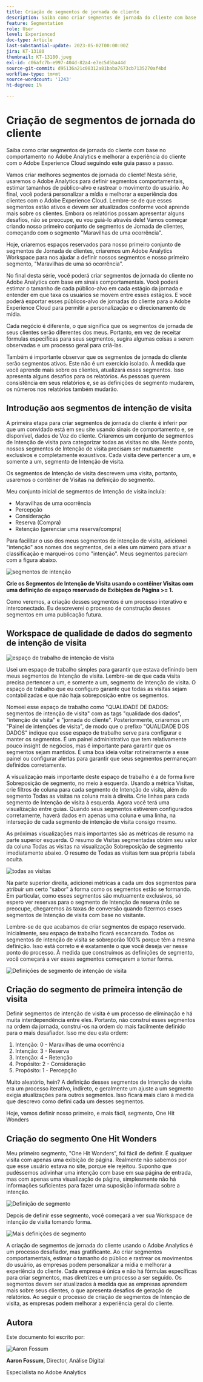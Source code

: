 ```yaml
---
title: Criação de segmentos de jornada do cliente
description: Saiba como criar segmentos de jornada do cliente com base no comportamento no Adobe Analytics e melhorar a experiência do cliente com o Adobe Experience Cloud seguindo este guia passo a passo.
feature: Segmentation
role: User
level: Experienced
doc-type: Article
last-substantial-update: 2023-05-02T00:00:00Z
jira: KT-13180
thumbnail: KT-13180.jpeg
exl-id: c06afc7b-e997-404d-82a4-e7ec5d5ba44d
source-git-commit: d95136a21c08312a81baba7673cb7135270af4bd
workflow-type: tm+mt
source-wordcount: '1243'
ht-degree: 1%

---
```


# Criação de segmentos de jornada do cliente

Saiba como criar segmentos de jornada do cliente com base no comportamento no Adobe Analytics e melhorar a experiência do cliente com o Adobe Experience Cloud seguindo este guia passo a passo.

Vamos criar melhores segmentos de jornada do cliente! Nesta série, usaremos o Adobe Analytics para definir segmentos comportamentais, estimar tamanhos de público-alvo e rastrear o movimento do usuário. Ao final, você poderá personalizar a mídia e melhorar a experiência dos clientes com o Adobe Experience Cloud. Lembre-se de que esses segmentos estão ativos e devem ser atualizados conforme você aprende mais sobre os clientes. Embora os relatórios possam apresentar alguns desafios, não se preocupe, eu vou guiá-lo através dele! Vamos começar criando nosso primeiro conjunto de segmentos de Jornada de clientes, começando com o segmento &quot;Maravilhas de uma ocorrência&quot;.

Hoje, criaremos espaços reservados para nosso primeiro conjunto de segmentos de Jornada de clientes, criaremos um Adobe Analytics Workspace para nos ajudar a definir nossos segmentos e nosso primeiro segmento, &quot;Maravilhas de uma só ocorrência&quot;.

No final desta série, você poderá criar segmentos de jornada do cliente no Adobe Analytics com base em sinais comportamentais. Você poderá estimar o tamanho de cada público-alvo em cada estágio da jornada e entender em que taxa os usuários se movem entre esses estágios. E você poderá exportar esses públicos-alvo de jornadas do cliente para o Adobe Experience Cloud para permitir a personalização e o direcionamento de mídia.

Cada negócio é diferente, o que significa que os segmentos de jornada de seus clientes serão diferentes dos meus. Portanto, em vez de receitar fórmulas específicas para seus segmentos, sugira algumas coisas a serem observadas e um processo geral para criá-las.

Também é importante observar que os segmentos de jornada do cliente serão segmentos ativos. Este não é um exercício isolado. À medida que você aprende mais sobre os clientes, atualizará esses segmentos. Isso apresenta alguns desafios para os relatórios. As pessoas querem consistência em seus relatórios e, se as definições de segmento mudarem, os números nos relatórios também mudarão.

## Introdução aos segmentos de intenção de visita

A primeira etapa para criar segmentos de jornada do cliente é inferir por que um convidado está em seu site usando sinais de comportamento e, se disponível, dados de Voz do cliente. Criaremos um conjunto de segmentos de Intenção de visita para categorizar todas as visitas no site. Neste ponto, nossos segmentos de Intenção de visita precisam ser mutuamente exclusivos e completamente exaustivos. Cada visita deve pertencer a um, e somente a um, segmento de Intenção de visita.

Os segmentos de Intenção de visita descrevem uma visita, portanto, usaremos o contêiner de Visitas na definição do segmento.

Meu conjunto inicial de segmentos de Intenção de visita incluía:

* Maravilhas de uma ocorrência
* Percepção
* Consideração
* Reserva (Compra)
* Retenção (gerenciar uma reserva/compra)

Para facilitar o uso dos meus segmentos de intenção de visita, adicionei &quot;intenção&quot; aos nomes dos segmentos, dei a eles um número para ativar a classificação e marquei-os como &quot;intenção&quot;. Meus segmentos pareciam com a figura abaixo.

![segmentos de intenção](assets/intent-segments.png)

**Crie os Segmentos de Intenção de Visita usando o contêiner Visitas com uma definição de espaço reservado de Exibições de Página >= 1.**

Como veremos, a criação desses segmentos é um processo interativo e interconectado. Eu descreverei o processo de construção desses segmentos em uma publicação futura.

## Workspace de qualidade de dados do segmento de intenção de visita

![espaço de trabalho de intenção de visita](assets/visit-intent-workspace.png)

Usei um espaço de trabalho simples para garantir que estava definindo bem meus segmentos de Intenção de visita. Lembre-se de que cada visita precisa pertencer a um, e somente a um, segmento de Intenção de visita. O espaço de trabalho que eu configuro garante que todas as visitas sejam contabilizadas e que não haja sobreposição entre os segmentos.

Nomeei esse espaço de trabalho como &quot;QUALIDADE DE DADOS: segmentos de intenção de visita&quot; com as tags &quot;qualidade dos dados&quot;, &quot;intenção de visita&quot; e &quot;jornada do cliente&quot;. Posteriormente, criaremos um &quot;Painel de intenções de visita&quot;, de modo que o prefixo &quot;QUALIDADE DOS DADOS&quot; indique que esse espaço de trabalho serve para configurar e manter os segmentos. É um painel administrativo que tem relativamente pouco insight de negócios, mas é importante para garantir que os segmentos sejam mantidos. É uma boa ideia voltar rotineiramente a esse painel ou configurar alertas para garantir que seus segmentos permaneçam definidos corretamente.

A visualização mais importante deste espaço de trabalho é a de forma livre Sobreposição de segmento, no meio à esquerda. Usando a métrica Visitas, crie filtros de coluna para cada segmento de Intenção de visita, além do segmento Todas as visitas na coluna mais à direita. Crie linhas para cada segmento de Intenção de visita à esquerda. Agora você terá uma visualização entre guias. Quando seus segmentos estiverem configurados corretamente, haverá dados em apenas uma coluna e uma linha, na interseção de cada segmento de intenção de visita consigo mesmo.

As próximas visualizações mais importantes são as métricas de resumo na parte superior esquerda. O resumo de Visitas segmentadas obtém seu valor da coluna Todas as visitas na visualização Sobreposição de segmento imediatamente abaixo. O resumo de Todas as visitas tem sua própria tabela oculta.

![todas as visitas](assets/all-visits.png)

Na parte superior direita, adicionei métricas a cada um dos segmentos para atribuir um certo &quot;sabor&quot; à forma como os segmentos estão se formando. Em particular, como esses segmentos são mutuamente exclusivos, só espero ver reservas para o segmento de Intenção de reserva (não se preocupe, chegaremos às taxas de conversão quando fizermos esses segmentos de Intenção de visita com base no visitante.

Lembre-se de que acabamos de criar segmentos de espaço reservado. Inicialmente, seu espaço de trabalho ficará escancarado. Todos os segmentos de intenção de visita se sobreporão 100% porque têm a mesma definição. Isso está correto e é exatamente o que você deseja ver nesse ponto do processo. À medida que construímos as definições de segmento, você começará a ver esses segmentos começarem a tomar forma.

![Definições de segmento de intenção de visita](assets/visit-intent-segment-defs.png)

## Criação do segmento de primeira intenção de visita

Definir segmentos de intenção de visita é um processo de eliminação e há muita interdependência entre eles. Portanto, não construí esses segmentos na ordem da jornada, construí-os na ordem do mais facilmente definido para o mais desafiador. Isso me deu esta ordem:

1. Intenção: 0 - Maravilhas de uma ocorrência
1. Intenção: 3 - Reserva
1. Intenção: 4 - Retenção
1. Propósito: 2 - Consideração
1. Propósito: 1 - Percepção

Muito aleatório, hein? A definição desses segmentos de Intenção de visita era um processo iterativo, indireto, e geralmente um ajuste a um segmento exigia atualizações para outros segmentos. Isso ficará mais claro à medida que descrevo como defini cada um desses segmentos.

Hoje, vamos definir nosso primeiro, e mais fácil, segmento, One Hit Wonders

## Criação do segmento One Hit Wonders

Meu primeiro segmento, &quot;One Hit Wonders&quot;, foi fácil de definir. É qualquer visita com apenas uma exibição de página. Realmente não sabemos por que esse usuário estava no site, porque ele rejeitou. Suponho que pudéssemos adivinhar uma intenção com base em sua página de entrada, mas com apenas uma visualização de página, simplesmente não há informações suficientes para fazer uma suposição informada sobre a intenção.

![Definição de segmento](assets/segment-def.png)

Depois de definir esse segmento, você começará a ver sua Workspace de intenção de visita tomando forma.

![Mais definições de segmento](assets/more-segment-defs.png)

A criação de segmentos de jornada do cliente usando o Adobe Analytics é um processo desafiador, mas gratificante. Ao criar segmentos comportamentais, estimar o tamanho do público e rastrear os movimentos do usuário, as empresas podem personalizar a mídia e melhorar a experiência do cliente. Cada empresa é única e não há fórmulas específicas para criar segmentos, mas diretrizes e um processo a ser seguido. Os segmentos devem ser atualizados à medida que as empresas aprendem mais sobre seus clientes, o que apresenta desafios de geração de relatórios. Ao seguir o processo de criação de segmentos de Intenção de visita, as empresas podem melhorar a experiência geral do cliente.

## Autora

Este documento foi escrito por:

![Aaron Fossum](assets/aaron-headshot.png)

**Aaron Fossum**, Director, Análise Digital

Especialista no Adobe Analytics
